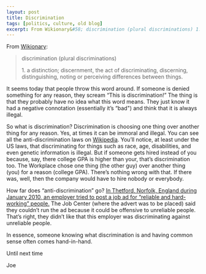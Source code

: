 ```yaml
---
layout: post
title: Discrimination
tags: [politics, culture, old blog]
excerpt: From Wikionary&#58; discrimination (plural discriminations) 1. a distinction; discernment, the act of discriminating, discerning, distinguishing, noting or perceiving differences between things.
---
```


From [Wikionary](http://en.wiktionary.org/wiki/discrimination):

<blockquote>
<p>discrimination (plural discriminations)</p>
<p>1. a distinction; discernment, the act of discriminating, discerning, distinguishing, noting or perceiving differences between things.</p>
</blockquote>
<!--more-->
It seems today that people throw this word around. If someone is denied something for any reason, they scream “This is discrimination!” The thing is that they probably have no idea what this word means. They just know it had a negative connotation (essentially it’s “bad") and think that it is always illegal.

So what is discrimination? Discrimination is choosing one thing over another thing for any reason. Yes, at times it can be immoral and illegal. You can see all the anti-discrimination laws on [Wikipedia](https://en.wikipedia.org/wiki/List_of_anti-discrimination_acts). You’ll notice, at least under the US laws, that discriminating for things such as race, age, disabilities, and even genetic information is illegal. But if someone gets hired instead of you because, say, there college GPA is higher than your, that’s discrimination too. The Workplace chose one thing (the other guy) over another thing (you) for a reason (college GPA). There’s nothing wrong with that. If there was, well, then the company would have to hire nobody or everybody.

How far does “anti-discrimination” go? [In Thetford, Norfolk, England during January 2010, an employer tried to post a job ad for “reliable and hard-working” people.](http://www.dailymail.co.uk/news/article-1246201/Employer-told-advertise-reliable-workers--discriminates-unreliable-applicants.html) The Job Center (where the advert was to be placed) said they couldn’t run the ad because it could be offensive to unreliable people. That’s right, they didn’t like that this employer was discriminating against unreliable people.

In essence, someone knowing what discrimination is and having common sense often comes hand-in-hand.

Until next time

Joe
